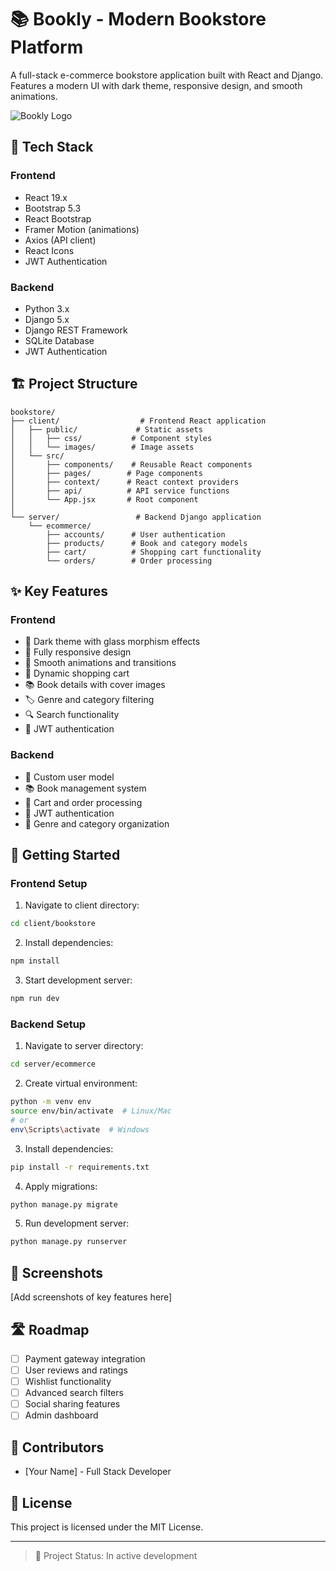 # 📚 Bookly - Modern Bookstore Platform

A full-stack e-commerce bookstore application built with React and Django. Features a modern UI with dark theme, responsive design, and smooth animations.

![Bookly Logo](/images/bookly-logo.svg)

## 🔧 Tech Stack

### Frontend
- React 19.x
- Bootstrap 5.3
- React Bootstrap
- Framer Motion (animations)
- Axios (API client)
- React Icons
- JWT Authentication

### Backend
- Python 3.x
- Django 5.x
- Django REST Framework
- SQLite Database
- JWT Authentication

## 🏗️ Project Structure

```
bookstore/
├── client/                  # Frontend React application
│   ├── public/             # Static assets
│   │   ├── css/           # Component styles
│   │   └── images/        # Image assets
│   └── src/
│       ├── components/    # Reusable React components
│       ├── pages/        # Page components
│       ├── context/      # React context providers
│       ├── api/          # API service functions
│       └── App.jsx       # Root component
│
└── server/                 # Backend Django application
    └── ecommerce/
        ├── accounts/      # User authentication
        ├── products/      # Book and category models
        ├── cart/          # Shopping cart functionality
        └── orders/        # Order processing
```

## ✨ Key Features

### Frontend
- 🌙 Dark theme with glass morphism effects
- 📱 Fully responsive design
- 🔄 Smooth animations and transitions
- 🛒 Dynamic shopping cart
- 📚 Book details with cover images
- 🏷️ Genre and category filtering
- 🔍 Search functionality
- 🔐 JWT authentication

### Backend
- 👤 Custom user model
- 📚 Book management system
- 🛒 Cart and order processing
- 🔑 JWT authentication
- 🎯 Genre and category organization

## 🚀 Getting Started

### Frontend Setup
1. Navigate to client directory:
```bash
cd client/bookstore
```

2. Install dependencies:
```bash
npm install
```

3. Start development server:
```bash
npm run dev
```

### Backend Setup
1. Navigate to server directory:
```bash
cd server/ecommerce
```

2. Create virtual environment:
```bash
python -m venv env
source env/bin/activate  # Linux/Mac
# or
env\Scripts\activate  # Windows
```

3. Install dependencies:
```bash
pip install -r requirements.txt
```

4. Apply migrations:
```bash
python manage.py migrate
```

5. Run development server:
```bash
python manage.py runserver
```

## 📱 Screenshots

[Add screenshots of key features here]

## 🛣️ Roadmap

- [ ] Payment gateway integration
- [ ] User reviews and ratings
- [ ] Wishlist functionality
- [ ] Advanced search filters
- [ ] Social sharing features
- [ ] Admin dashboard

## 👥 Contributors

- [Your Name] - Full Stack Developer

## 📄 License

This project is licensed under the MIT License.

---

> 🚧 Project Status: In active development